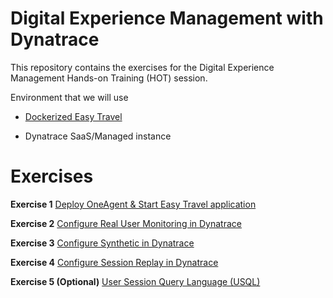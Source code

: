 # Digital Experience Management with Dynatrace
This repository contains the exercises for the Digital Experience Management Hands-on Training (HOT) session.

Environment that we will use

* [Dockerized Easy Travel](https://github.com/Dynatrace/easyTravel-Docker)

* Dynatrace SaaS/Managed instance

# Exercises

**Exercise 1** [Deploy OneAgent & Start Easy Travel application](/ex1)

**Exercise 2** [Configure Real User Monitoring in Dynatrace](/ex2)

**Exercise 3** [Configure Synthetic in Dynatrace](/ex3)

**Exercise 4** [Configure Session Replay in Dynatrace](/ex4)

**Exercise 5 (Optional)** [User Session Query Language (USQL)](/ex5)
